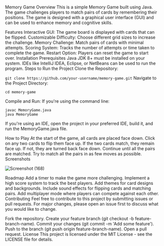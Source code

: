 
Memory Game
Overview
This is a simple Memory Game built using Java. The game challenges players to match pairs of cards by remembering their positions. The game is designed with a graphical user interface (GUI) and can be used to enhance memory and cognitive skills.

Features
Interactive GUI: The game board is displayed with cards that can be flipped.
Customizable Difficulty: Choose different grid sizes to increase the challenge.
Memory Challenge: Match pairs of cards with minimal attempts.
Scoring System: Tracks the number of attempts or time taken to complete the game.
Restart Option: Players can reset the game to start over.
Installation
Prerequisites
Java JDK 8+ must be installed on your system.
IDEs like IntelliJ IDEA, Eclipse, or NetBeans can be used to run the program.
Steps to Run the Project
Clone the Repository:


  ```git clone https://github.com/your-username/memory-game.git```
Navigate to the Project Directory:
```
cd memory-game
```
Compile and Run: If you're using the command line:

```
javac MemoryGame.java
java MemoryGame
```
If you're using an IDE, open the project in your preferred IDE, build it, and run the MemoryGame.java file.

How to Play
At the start of the game, all cards are placed face down.
Click on any two cards to flip them face up.
If the two cards match, they remain face up. If not, they are turned back face down.
Continue until all the pairs are matched.
Try to match all the pairs in as few moves as possible.
Screenshots
<!-- Add screenshots of your game here --> <!-- Example: -->
![Screenshot (168)](https://github.com/user-attachments/assets/80b93a71-29b9-4ddc-9ada-338a11ed57a0)

Roadmap
Add a timer to make the game more challenging.
Implement a high score system to track the best players.
Add themes for card designs and backgrounds.
Include sound effects for flipping cards and matching pairs.
Add multiplayer mode where players can compete against each other.
Contributing
Feel free to contribute to this project by submitting issues or pull requests. For major changes, please open an issue first to discuss what you would like to change.

Fork the repository.
Create your feature branch (git checkout -b feature-branch-name).
Commit your changes (git commit -m 'Add some feature').
Push to the branch (git push origin feature-branch-name).
Open a pull request.
License
This project is licensed under the MIT License - see the LICENSE file for details.
